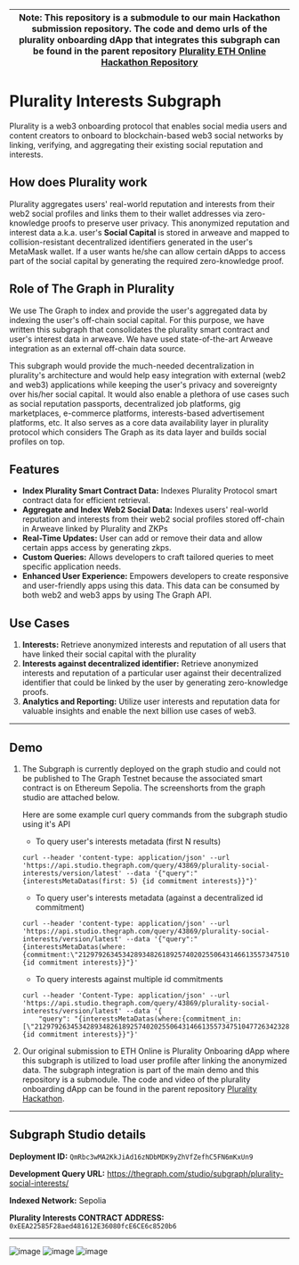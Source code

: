 

| Note: This repository is a submodule to our main Hackathon submission repository. The code and demo urls of the plurality onboarding dApp that integrates this subgraph can be found in the parent repository [Plurality ETH Online Hackathon Repository](https://github.com/Web3-Plurality/plurality-eth-online) |
| --------------------------------------------------------------------------------------------------------------------------------------------------------------------------------------------------------------------------------------------------------------------------------------------- |


# Plurality Interests Subgraph

Plurality is a web3 onboarding protocol that enables social media users and content creators to onboard to blockchain-based web3 social networks by linking, verifying, and aggregating their existing social reputation and interests.

## How does Plurality work

Plurality aggregates users' real-world reputation and interests from their web2 social profiles and links them to their wallet addresses via zero-knowledge proofs to preserve user privacy. This anonymized reputation and interest data a.k.a. user's **Social Capital** is stored in arweave and mapped to collision-resistant decentralized identifiers generated in the user's MetaMask wallet. If a user wants he/she can allow certain dApps to access part of the social capital by generating the required zero-knowledge proof. 

## Role of The Graph in Plurality

We use The Graph to index and provide the user's aggregated data by indexing the user's off-chain social capital. For this purpose, we have written this subgraph that consolidates the plurality smart contract and user's interest data in arweave. We have used state-of-the-art Arweave integration as an external off-chain data source. 

This subgraph would provide the much-needed decentralization in plurality's architecture and would help easy integration with external (web2 and web3) applications while keeping the user's privacy and sovereignty over his/her social capital. It would also enable a plethora of use cases such as social reputation passports, decentralized job platforms, gig marketplaces, e-commerce platforms, interests-based advertisement platforms, etc. It also serves as a core data availability layer in plurality protocol which considers The Graph as its data layer and builds social profiles on top. 

## Features

- **Index Plurality Smart Contract Data:** Indexes Plurality Protocol smart contract data for efficient retrieval.
- **Aggregate and Index Web2 Social Data:** Indexes users' real-world reputation and interests from their web2 social profiles stored off-chain in Arweave linked by Plurality and ZKPs
- **Real-Time Updates:** User can add or remove their data and allow certain apps access by generating zkps.
- **Custom Queries:** Allows developers to craft tailored queries to meet specific application needs.
- **Enhanced User Experience:** Empowers developers to create responsive and user-friendly apps using this data. This data can be consumed by both web2 and web3 apps by using The Graph API. 

## Use Cases

1. **Interests:** Retrieve anonymized interests and reputation of all users that have linked their social capital with the plurality
2. **Interests against decentralized identifier:** Retrieve anonymized interests and reputation of a particular user against their decentralized identifier that could be linked by the user by generating zero-knowledge proofs.
3. **Analytics and Reporting:** Utilize user interests and reputation data for valuable insights and enable the next billion use cases of web3. 

---

## Demo

1. The Subgraph is currently deployed on the graph studio and could not be published to The Graph Testnet because the associated smart contract is on Ethereum Sepolia. The screenshorts from the graph studio are attached below. 


    Here are some example curl query commands from the subgraph studio using it's API
    - To query user's interests metadata (first N results)
    ```
    curl --header 'content-type: application/json' --url 'https://api.studio.thegraph.com/query/43869/plurality-social-interests/version/latest' --data '{"query":"{interestsMetaDatas(first: 5) {id commitment interests}}"}'
    ```
    - To query user's interests metadata (against a decentralized id commitment)
    ```
    curl --header 'content-type: application/json' --url 'https://api.studio.thegraph.com/query/43869/plurality-social-interests/version/latest' --data '{"query":"{interestsMetaDatas(where:{commitment:\"21297926345342893482618925740202550643146613557347510477263423286932144896019\"}) {id commitment interests}}"}'
    ```
    - To query interests against multiple id commitments
    ```
    curl --header 'Content-Type: application/json' --url 'https://api.studio.thegraph.com/query/43869/plurality-social-interests/version/latest' --data '{
        "query": "{interestsMetaDatas(where:{commitment_in:[\"21297926345342893482618925740202550643146613557347510477263423286932144896019\",\"12531765124198704714097650669808257753514349600949208348904055652637483504656\"]}){id commitment interests}}"}'
    ```
2. Our original submission to ETH Online is Plurality Onboaring dApp where this subgraph is utilized to load user profile after linking the anonymized data. The subgraph integration is part of the main demo and this repository is a submodule. The code and video of the plurality onboarding dApp can be found in the parent repository [Plurality Hackathon](https://github.com/Web3-Plurality/plurality-hackathon). 


---
## Subgraph Studio details
**Deployment ID:** `QmRbc3wMA2KkJiAd16zNDbMDK9yZhVfZefhC5FN6mKxUn9`

**Development Query URL:** 
https://thegraph.com/studio/subgraph/plurality-social-interests/

**Indexed Network:** Sepolia

**Plurality Interests CONTRACT ADDRESS:** `0xEEA22585F28aed481612E36080fcE6CE6c8520b6`

---
![image](https://github.com/Web3-Plurality/plurality-interests-subgraph/assets/8026367/7b0c8bea-c286-46c6-82a6-e605a36835e7)
![image](https://github.com/Web3-Plurality/plurality-interests-subgraph/assets/8026367/95ecf3f5-a0e6-4c48-b4ca-a93e18a1cb54)
![image](https://github.com/Web3-Plurality/plurality-interests-subgraph/assets/8026367/2947251b-6a1b-48b4-82a7-a6ab68ac1985)
